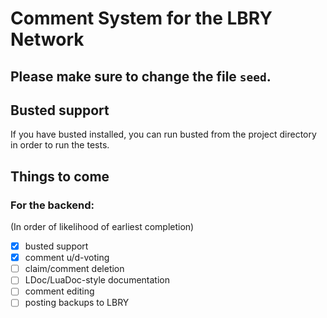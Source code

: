 # Comment System for the LBRY Network

## Please make sure to change the file `seed`.

## Busted support

If you have busted installed, you can run busted from the project directory in order to run the tests.

## Things to come

### For the backend:

(In order of likelihood of earliest completion)

- [x] busted support
- [x] comment u/d-voting
- [ ] claim/comment deletion
- [ ] LDoc/LuaDoc-style documentation
- [ ] comment editing
- [ ] posting backups to LBRY
